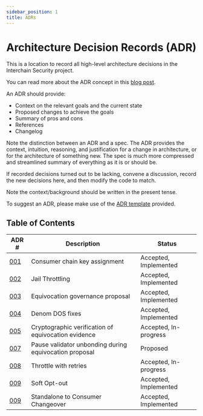 ```yaml
---
sidebar_position: 1
title: ADRs
---
```


# Architecture Decision Records (ADR)

This is a location to record all high-level architecture decisions in the Interchain Security project.

You can read more about the ADR concept in this [blog post](https://product.reverb.com/documenting-architecture-decisions-the-reverb-way-a3563bb24bd0#.78xhdix6t).

An ADR should provide:

- Context on the relevant goals and the current state
- Proposed changes to achieve the goals
- Summary of pros and cons
- References
- Changelog

Note the distinction between an ADR and a spec. The ADR provides the context, intuition, reasoning, and
justification for a change in architecture, or for the architecture of something
new. The spec is much more compressed and streamlined summary of everything as
it is or should be.

If recorded decisions turned out to be lacking, convene a discussion, record the new decisions here, and then modify the code to match.

Note the context/background should be written in the present tense.

To suggest an ADR, please make use of the [ADR template](./adr-template.md) provided.

## Table of Contents

| ADR \# | Description | Status |
| ------ | ----------- | ------ |
| [001](./adr-001-key-assignment.md) | Consumer chain key assignment | Accepted, Implemented |
| [002](./adr-002-throttle.md) | Jail Throttling | Accepted, Implemented |
| [003](./adr-003-equivocation-gov-proposal.md) | Equivocation governance proposal | Accepted, Implemented |
| [004](./adr-004-denom-dos-fixes) | Denom DOS fixes | Accepted, Implemented |
| [005](./adr-005-cryptographic-equivocation-verification.md) | Cryptographic verification of equivocation evidence | Accepted, In-progress |
| [007](./adr-007-pause-unbonding-on-eqv-prop.md) | Pause validator unbonding during equivocation proposal | Proposed |
| [008](./adr-008-throttle-retries.md) | Throttle with retries | Accepted, In-progress |
| [009](./adr-009-soft-opt-out.md) | Soft Opt-out | Accepted, Implemented |
| [009](./adr-010-standalone-changeover.md) | Standalone to Consumer Changeover | Accepted, Implemented |
